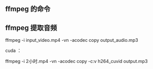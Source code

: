 ## ffmpeg 的命令  


## ffmpeg 提取音频 

<!-- 注意这两条命令可能音频文件可能为mp3 aac等不同格式 ，实际应用可能需要统一转mp3 -->

ffmpeg -i input_video.mp4 -vn -acodec copy output_audio.mp3


cuda ： 

ffmpeg -i 2小时.mp4 -vn -acodec copy -c:v h264_cuvid output.mp3 
